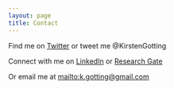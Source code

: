 ```yaml
---
layout: page
title: Contact
---
```


Find me on [Twitter](https://twitter.com/KirstenGotting) or tweet me @KirstenGotting


Connect with me on [LinkedIn](https://www.linkedin.com/in/kirsten-gotting-5b8a6b74) or [Research Gate](https://www.researchgate.net/profile/Kirsten_Gotting)

Or email me at <mailto:k.gotting@gmail.com>
